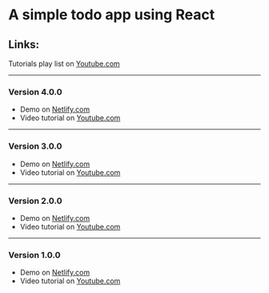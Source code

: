 # A simple todo app using React
## Links:
Tutorials play list on [Youtube.com](https://www.youtube.com/playlist?list=PLUX0GmrifrwdXOqmkh8y_3N5BGpkzIPmg)
__________
### Version 4.0.0

* Demo on [Netlify.com](https://youtube-simple-todo-app-v04.netlify.app/)
* Video tutorial on [Youtube.com](https://www.youtube.com/watch?v=gkd-IQ97pXU)
__________

### Version 3.0.0

* Demo on [Netlify.com](https://youtube-simple-todo-app-v03.netlify.app/)
* Video tutorial on [Youtube.com](https://www.youtube.com/watch?v=oxgmjJqKMWo)
__________
### Version 2.0.0

* Demo on [Netlify.com](https://youtube-simple-todo-app-v02.netlify.app/)
* Video tutorial on [Youtube.com](https://www.youtube.com/watch?v=fnaZbPCTSmM)
__________
### Version 1.0.0

* Demo on [Netlify.com](https://youtube-simple-todo-app.netlify.app/)
* Video tutorial on [Youtube.com](https://www.youtube.com/watch?v=pNWdRdmtGdI)
